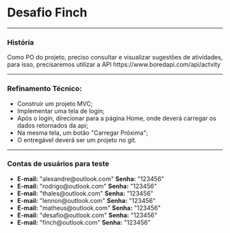 # **Desafio Finch**

<hr />

### **História**
<p>
Como PO do projeto, preciso consultar e visualizar sugestões de atividades, para isso, precisaremos utilizar a API https://www.boredapi.com/api/actvity
</p>

<hr />

### **Refinamento Técnico:**
<ul>
    <li>Construir um projeto MVC;</li>
    <li>Implementar uma tela de login;</li>
    <li>Após o login, direcionar para a página Home, onde deverá carregar os dados retornados da api; </li>
    <li>Na mesma tela, um botão "Carregar Próxima";</li>
    <li>O entregável deverá ser um projeto no git.</li>
</ul>

<hr />

### **Contas de usuários para teste**
<ul>
    <li><b>E-mail:</b> "alexandre@outlook.com" <b>Senha:</b> "123456"</li>
    <li><b>E-mail:</b> "rodrigo@outlook.com" <b>Senha:</b> "123456"</li>
    <li><b>E-mail:</b> "thales@outlook.com" <b>Senha:</b> "123456"</li>
    <li><b>E-mail:</b> "lennon@outlook.com" <b>Senha:</b> "123456"</li>
    <li><b>E-mail:</b> "matheus@outlook.com" <b>Senha:</b> "123456"</li>
    <li><b>E-mail:</b> "desafio@outlook.com" <b>Senha:</b> "123456"</li>
    <li><b>E-mail:</b> "finch@outlook.com" <b>Senha:</b> "123456"</li>
</ul>